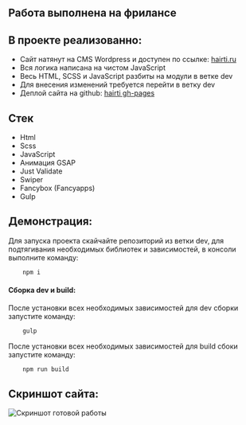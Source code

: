 ## Работа выполнена на фрилансе
## В проекте реализованно:
- Сайт натянут на CMS Wordpress и доступен по ссылке: [hairti.ru](http://hairti.ru/ "hairti.ru")
- Вся логика написана на чистом JavaScript
- Весь HTML, SCSS и JavaScript разбиты на модули в ветке dev
- Для внесения изменений требуется перейти в ветку dev 
- Деплой сайта на github: [hairti gh-pages](https://banditos86.github.io/HAiRTi-2.0/ "hairti")


## Стек
- Html
- Scss
- JavaScript
- Анимация GSAP
- Just Validate
- Swiper
- Fancybox (Fancyapps)
- Gulp

## Демонстрация:
Для запуска проекта скайчайте репозиторий из ветки dev, для подтягивания необходимых библиотек и зависимостей, в консоли выполните команду:
```JavaScript
    npm i
```

#### Сборка dev и build:
После установки всех необходимых зависимостей для dev сборки запустите команду:
```JavaScript
    gulp
```
После установки всех необходимых зависимостей для build сбоки запустите команду:
```JavaScript
    npm run build
```

## Скриншот сайта:
![Скриншот готовой работы](hairti.png 'Скриншот готовой работы')

